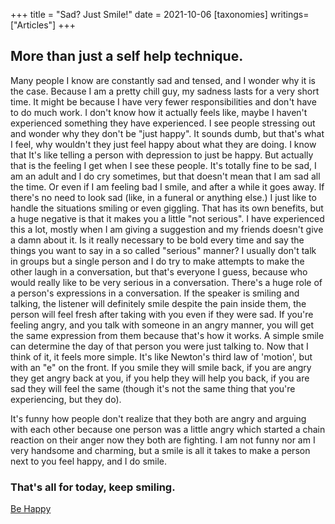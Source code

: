 +++
title = "Sad? Just Smile!"
date = 2021-10-06
[taxonomies]
writings=["Articles"]
+++

## More than just a self help technique.
Many people I know are constantly sad and tensed, and I wonder why it is the case. Because I am a pretty chill guy, my sadness lasts for a very short time. It might be because I have very fewer responsibilities and don't have to do much work. I don't know how it actually feels like, maybe I haven't experienced something they have experienced. I see people stressing out and wonder why they don't be "just happy". It sounds dumb, but that's what I feel, why wouldn't they just feel happy about what they are doing. I know that It's like telling a person with depression to just be happy. But actually that is the feeling I get when I see these people. It's totally fine to be sad, I am an adult and I do cry sometimes, but that doesn't mean that I am sad all the time. Or even if I am feeling bad I smile, and after a while it goes away. If there's no need to look sad (like, in a funeral or anything else.) I just like to handle the situations smiling or even giggling. That has its own benefits, but a huge negative is that it makes you a little "not serious". I have experienced this a lot, mostly when I am giving a suggestion and my friends doesn't give a damn about it. Is it really necessary to be bold every time and say the things you want to say in a so called "serious" manner? I usually don't talk in groups but a single person  and I do try to make attempts to make the other laugh in a conversation, but that's everyone I guess, because who would really like to be very serious in a conversation. There's a huge role of a person's expressions in a conversation. If the speaker is smiling and talking, the listener will definitely smile despite the pain inside them, the person will feel fresh after taking with you even if they were sad. If you're feeling angry, and you talk with someone in an angry manner, you will get the same expression from them because that's how it works. A simple smile can determine the day of that person you were just talking to. Now that I think of it, it feels more simple. It's like Newton's third law of 'motion', but with an "e" on the front. If you smile they will smile back, if you are angry they get angry back at you, if you help they will help you back, if you are sad they will feel the same (though it's not the same thing that you're experiencing, but they do). 

It's funny how people don't realize that they both are angry and arguing with each other because one person was a little angry which started a chain reaction on their anger now they both are fighting. I am not funny nor am I very handsome and charming, but a smile is all it takes to make a person next to you feel happy, and I do smile.  

### That's all for today, keep smiling.

[Be Happy](https://odysee.com/@RetroMusic:d/1988-Bobby-McFerrin-Dont-Worry-Be-Happy-1920x1080:7)
